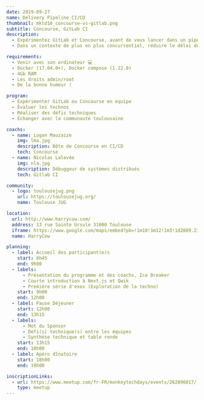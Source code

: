 ```yaml
---
date: 2019-09-27
name: Delivery Pipeline CI/CD
thumbnail: mktd10_concourse-vs-gitlab.png
subtitle: Concourse, GitLab CI
description:
  - Expérimentez GitLab et Concourse, avant de vous lancer dans un pipeline complet avec l’une des deux technos.
  - Dans un contexte de plus en plus concurrentiel, réduire le délai de fourniture de fonctionnalités au plus vite devient un facteur clé pour les entreprises. Pour atteindre cet objectif, il est nécessaire de passer par l’automatisation ainsi que les différents contrôles (i.e. tests) nécessaires à la validation du produit. Ainsi, les entreprises mettent en place des pipeline de livraison (ou de déploiement, selon leur niveau de maturité) pour réaliser la “chaîne de fabrication” de leurs logiciels.

requirements:
  - Venir avec son ordinateur 💻
  - Docker (17.04.0+), Docker compose (1.22.0)
  - 4Gb RAM
  - Les droits admin/root
  - De la bonne humeur !

program:
  - Expérimenter GitLab ou Concourse en équipe
  - Évaluer les technos
  - Réaliser des défis techniques
  - Échanger avec la communauté toulousaine

coachs:
  - name: Logan Mauzaize
    img: lma.jpg
    description: Bête de Concourse en CI/CD
    tech: Concourse
  - name: Nicolas Lalevée
    img: nla.jpg
    description: Débuggeur de systèmes distribués
    tech: Gitlab CI

community:
  - logo: toulousejug.png
    url: https://toulousejug.org/
    name: Toulouse JUG

location:
  url: http://www.harrycow.com/
  address: 13 rue Sainte Ursule 31000 Toulouse
  iframe: https://www.google.com/maps/embed?pb=!1m18!1m12!1m3!1d2889.2108114431708!2d1.4394906157111187!3d43.60215206374777!2m3!1f0!2f0!3f0!3m2!1i1024!2i768!4f13.1!3m3!1m2!1s0x12aebb6258220a07%3A0xf1d45637938f3453!2sHarryCow!5e0!3m2!1sfr!2sfr!4v1466094946954
  name: HarryCow

planning:
  - label: Accueil des participant(e)s
    start: 8h45
    end: 9h00
  - labels:
      - Présentation du programme et des coachs, Ice Breaker
      - Courte introduction à Next.js et Qwik
      - Première série d'exos (Exploration de la techno)
    start: 9h00
    end: 12h00
  - label: Pause Déjeuner
    start: 12h00
    end: 13h15
  - labels:
      - Mot du Sponsor
      - Défi(s) technique(s) entre les équipes
      - Synthèse technique et table ronde
    start: 13h15
    end: 18h00
  - label: Apéro dînatoire
    start: 18h00
    end: 19h00

inscriptionLinks:
  - url: https://www.meetup.com/fr-FR/monkeytechdays/events/262896017/
    type: meetup
---
```


